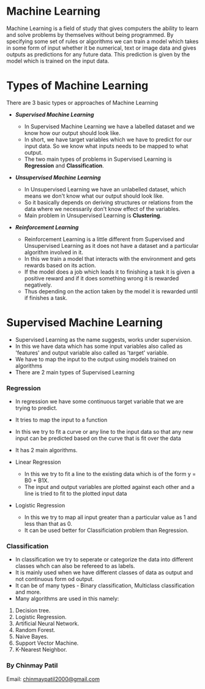 # Machine Learning
Machine Learning is a field of study that gives computers the ability to learn and solve problems by themselves without being programmed.
By specifying some set of rules or algorithms we can train a model which takes in some form of input whether it be numerical, text or image data
and gives outputs as predictions for any future data. This prediction is given by the model which is trained on the input data.

# Types of Machine Learning
There are 3 basic types or approaches of Machine Learning
* ***Supervised Machine Learning***
  * In Supervised Machine Learning we have a labelled dataset and we know how our output should look like.
  * In short, we have target variables which we have to predict for our input data. So we know what inputs needs to be mapped to what output.
  * The two main types of problems in Supervised Learning is **Regression** and **Classification**.
  
* ***Unsupervised Machine Learning***
  * In Unsupervised Learning we have an unlabelled dataset, which means we don't know what our output should look like.
  * So it basically depends on deriving structures or relations from the data where we necessarily don't know effect of the variables.
  * Main problem in Unsupervised Learning is **Clustering**.
  
* ***Reinforcement Learning***
  * Reinforcement Learning is a little different from Supervised and Unsupervised Learning as it does not have a dataset and a particular algorithm involved in it.
  * In this we train a model that interacts with the environment and gets rewards based on its action.
  * If the model does a job which leads it to finishing a task it is given a positive reward and if it does something wrong it is rewarded negatively.
  * Thus depending on the action taken by the model it is rewarded until if finishes a task.
  
# Supervised Machine Learning
  * Supervised Learning as the name suggests, works under supervision.
  * In this we have data which has some input variables also called as 'features' and output variable also called as 'target' variable.
  * We have to map the input to the output using models trained on algorithms 
  * There are 2 main types of Supervised Learning 
  
  ### Regression
   * In regression we have some continuous target variable that we are trying to predict.
   * It tries to map the input to a function
   * In this we try to fit a curve or any line to the input data so that any new input can be predicted based on the curve that is fit over the data
   * It has 2 main algorithms.
   
   * Linear Regression
     * In this we try to fit a line to the existing data which is of the form y = B0 + B1X.
     * The input and output variables are plotted against each other and a line is tried to fit to the plotted input data
     
   * Logistic Regression
     * In this we try to map all input greater than a particular value as 1 and less than that as 0.
     * It can be used better for Classificiation problem than Regression.
    
  ### Classification
   * In classification we try to seperate or categorize the data into different classes whch can also be refereed to as labels.
   * It is mainly used when we have different classes of data as output and not continuous form od output.
   * It can be of many types - Binary classification, Multiclass classification and more.
   * Many algorithms are used in this namely:
   1. Decision tree.
   2. Logistic Regression.
   3. Artificial Neural Network.
   4. Random Forest.
   5. Naive Bayes.
   6. Support Vector Machine.
   7. K-Nearest Neighbor.


### By Chinmay Patil
Email: chinmaypatil2000@gmail.com
